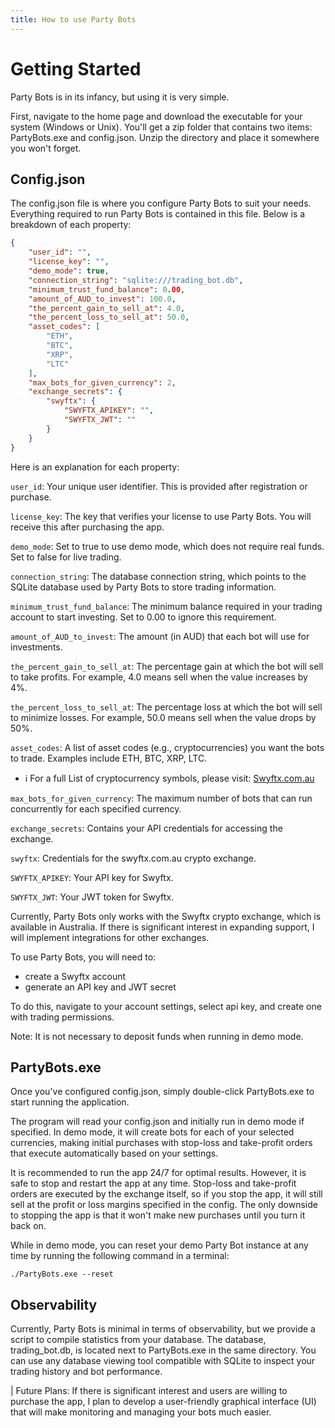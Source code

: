```yaml
---
title: How to use Party Bots
---
```


# Getting Started

Party Bots is in its infancy, but using it is very simple.

First, navigate to the home page and download the executable for your system (Windows or Unix). You'll get a zip folder that contains two items: PartyBots.exe and config.json. Unzip the directory and place it somewhere you won't forget.

## Config.json

The config.json file is where you configure Party Bots to suit your needs. Everything required to run Party Bots is contained in this file. Below is a breakdown of each property:

```json
{
    "user_id": "",
    "license_key": "",
    "demo_mode": true,
    "connection_string": "sqlite:///trading_bot.db",
    "minimum_trust_fund_balance": 0.00,
    "amount_of_AUD_to_invest": 100.0,
    "the_percent_gain_to_sell_at": 4.0,
    "the_percent_loss_to_sell_at": 50.0,
    "asset_codes": [
        "ETH",
        "BTC",
        "XRP",
        "LTC"
    ],
    "max_bots_for_given_currency": 2,
    "exchange_secrets": {
        "swyftx": {
            "SWYFTX_APIKEY": "",
            "SWYFTX_JWT": ""
        }
    }
}
```

Here is an explanation for each property:

`user_id`: Your unique user identifier. This is provided after registration or purchase.

`license_key`: The key that verifies your license to use Party Bots. You will receive this after purchasing the app.

`demo_mode`: Set to true to use demo mode, which does not require real funds. Set to false for live trading.

`connection_string`: The database connection string, which points to the SQLite database used by Party Bots to store trading information.

`minimum_trust_fund_balance`: The minimum balance required in your trading account to start investing. Set to 0.00 to ignore this requirement.

`amount_of_AUD_to_invest`: The amount (in AUD) that each bot will use for investments.

`the_percent_gain_to_sell_at`: The percentage gain at which the bot will sell to take profits. For example, 4.0 means sell when the value increases by 4%.

`the_percent_loss_to_sell_at`: The percentage loss at which the bot will sell to minimize losses. For example, 50.0 means sell when the value drops by 50%.

`asset_codes`: A list of asset codes (e.g., cryptocurrencies) you want the bots to trade. Examples include ETH, BTC, XRP, LTC. 
- ℹ️ For a full List of cryptocurrency symbols, please visit: [Swyftx.com.au](https://swyftx.com/au/buy/)

`max_bots_for_given_currency`: The maximum number of bots that can run concurrently for each specified currency.

`exchange_secrets`: Contains your API credentials for accessing the exchange.

`swyftx`: Credentials for the swyftx.com.au crypto exchange.

`SWYFTX_APIKEY`: Your API key for Swyftx.

`SWYFTX_JWT`: Your JWT token for Swyftx.

Currently, Party Bots only works with the Swyftx crypto exchange, which is available in Australia. If there is significant interest in expanding support, I will implement integrations for other exchanges.

To use Party Bots, you will need to:
-  create a Swyftx account 
-  generate an API key and JWT secret

To do this, navigate to your account settings, select api key, and create one with trading permissions.

Note: It is not necessary to deposit funds when running in demo mode.





## PartyBots.exe

Once you've configured config.json, simply double-click PartyBots.exe to start running the application.

The program will read your config.json and initially run in demo mode if specified. In demo mode, it will create bots for each of your selected currencies, making initial purchases with stop-loss and take-profit orders that execute automatically based on your settings.

It is recommended to run the app 24/7 for optimal results. However, it is safe to stop and restart the app at any time. Stop-loss and take-profit orders are executed by the exchange itself, so if you stop the app, it will still sell at the profit or loss margins specified in the config. The only downside to stopping the app is that it won't make new purchases until you turn it back on.

While in demo mode, you can reset your demo Party Bot instance at any time by running the following command in a terminal:

```
./PartyBots.exe --reset
```

## Observability

Currently, Party Bots is minimal in terms of observability, but we provide a script to compile statistics from your database. The database, trading_bot.db, is located next to PartyBots.exe in the same directory. You can use any database viewing tool compatible with SQLite to inspect your trading history and bot performance.



| Future Plans: If there is significant interest and users are willing to purchase the app, I plan to develop a user-friendly graphical interface (UI) that will make monitoring and managing your bots much easier.